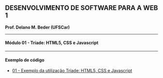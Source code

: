 ## DESENVOLVIMENTO DE SOFTWARE PARA A WEB 1
**Prof. Delano M. Beder (UFSCar)**

- - -

#### Módulo 01 - Tríade: HTML5, CSS e Javascript

- - -



#### Exemplo de código



- [01 - Exemplo da utilização Tríade: HTML5, CSS e Javascript](Roteiro01-01.md)